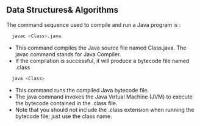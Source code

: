 ## Data Structures& Algorithms
The command sequence used to compile and run a Java program is :
```bash
  javac <Class>.java
```
- This command compiles the Java source file named Class.java.
The javac command stands for Java Compiler.
- If the compilation is successful, it will produce a bytecode file named <Class>.class

```bash
  java <Class> 
```
- This command runs the compiled Java bytecode file.
- The java command invokes the Java Virtual Machine (JVM) to execute the bytecode contained in the <Class>.class file.
- Note that you should not include the .class extension when running the bytecode file; just use the class name.